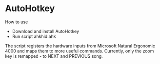 # AutoHotkey

How to use
- Download and install AutoHotkey
- Run script ahkhid.ahk

The script registers the hardware inputs from Microsoft Natural Ergonomic 4000 and maps them to more useful commands.
Currently, only the zoom key is remapped - to NEXT and PREVIOUS song.
